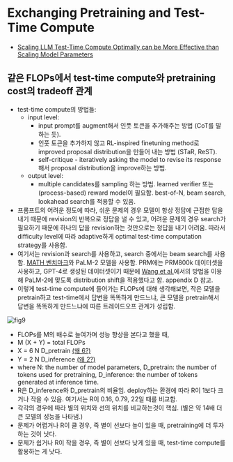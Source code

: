 # Exchanging Pretraining and Test-Time Compute
- [Scaling LLM Test-Time Compute Optimally can be More Effective than Scaling Model Parameters](https://arxiv.org/pdf/2408.03314)

## 같은 FLOPs에서 test-time compute와 pretraining cost의 tradeoff 관계
- test-time compute의 방법들:
  - input level:
    - input prompt를 augment해서 인풋 토큰을 추가해주는 방법 (CoT를 말하는 듯).
    - 인풋 토큰을 추가하지 않고 RL-inspired finetuning method로 improved proposal distribution을 만들어 내는 방법 (STaR, ReST).
    - self-critique - iteratively asking the model to revise its response해서 proposal distribution을 improve하는 방법.
  - output level:
    - multiple candidates를 sampling 하는 방법. learned verifier 또는 (process-based) reward model이 필요함. best-of-N, beam search, lookahead search를 적용할 수 있음.
- 프롬프트의 어려운 정도에 따라, 쉬운 문제의 경우 모델이 항상 정답에 근접한 답을 내기 때문에 revision의 반복으로 정답을 낼 수 있고, 어려운 문제의 경우 search가 필요하기 때문에 하나의 답을 revision하는 것만으로는 정답을 내기 어려움. 따라서 difficulty level에 따라 adaptive하게 optimal test-time computation strategy를 사용함.
- 여기서는 revision과 search를 사용하고, search 중에서는 beam search를 사용함. [MATH 벤치마크](https://arxiv.org/pdf/2103.03874)와 PaLM-2 모델을 사용함. PRM에는 PRM800k 데이터셋을 사용하고, GPT-4로 생성된 데이터셋이기 때문에 [Wang et al.](https://arxiv.org/pdf/2312.08935)에서의 방법을 이용해 PaLM-2에 맞도록 distribution shift을 적용했다고 함. appendix D 참고.
- 이렇게 test-time compute에 들어가는 FLOPs에 대해 생각해보면, 작은 모델을 pretrain하고 test-time에서 답변을 똑똑하게 만드느냐, 큰 모델을 pretrain해서 답변을 똑똑하게 만드느냐에 따른 트레이드오프 관계가 성립함.

![fig9](https://github.com/user-attachments/assets/56f1d2f4-6405-4695-8aae-135ef6059366)

- FLOPs를 M의 배수로 늘여가며 성능 향상을 본다고 했을 때,
- M (X + Y) = total FLOPs
- X = 6 N D_pretrain [(왜 6?)](https://arxiv.org/pdf/2203.15556)
- Y = 2 N D_inference [(왜 2?)](https://arxiv.org/pdf/2401.00448)
- where N: the number of model parameters, D_pretrain: the number of tokens used for pretraining, D_inference: the number of tokens generated at inference time.
- R은 D_inference와 D_pretrain의 비율임. deploy하는 환경에 따라 R이 1보다 크거나 작을 수 있음. 여기서는 R이 0.16, 0.79, 22일 때를 비교함.
- 각각의 경우에 따라 별의 위치와 선의 위치를 비교하는것이 핵심. (별은 약 14배 더 큰 모델의 성능을 나타냄.)
- 문제가 어렵거나 R이 클 경우, 즉 별이 선보다 높이 있을 때, pretraining에 더 투자하는 것이 낫다.
- 문제가 쉽거나 R이 작을 경우, 즉 별이 선보다 낮게 있을 때, test-time compute를 활용하는 게 낫다.
